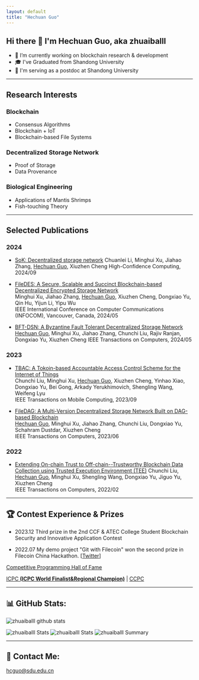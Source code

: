 ```yaml
---
layout: default
title: "Hechuan Guo"
---
```


## Hi there 👋 I'm Hechuan Guo, aka zhuaiballl

- 🔭 I’m currently working on blockchain research & development
- 🎓 I've Graduated from Shandong University
- 🍚 I'm serving as a postdoc at Shandong University

---
## Research Interests

### Blockchain

- Consensus Algorithms
- Blockchain + IoT
- Blockchain-based File Systems

### Decentralized Storage Network

- Proof of Storage
- Data Provenance

### Biological Engineering

- Applications of Mantis Shrimps
- Fish-touching Theory

---
## Selected Publications

### 2024

- [SoK: Decentralized storage network](https://www.sciencedirect.com/science/article/pii/S2667295224000424)
Chuanlei Li, Minghui Xu, Jiahao Zhang, <u>Hechuan Guo</u>, Xiuzhen Cheng
High-Confidence Computing, 2024/09

- [FileDES: A Secure, Scalable and Succinct Blockchain-based Decentralized Encrypted Storage Network](https://ieeexplore.ieee.org/document/10621113)  
Minghui Xu, Jiahao Zhang, <u>Hechuan Guo</u>, Xiuzhen Cheng, Dongxiao Yu, Qin Hu, Yijun Li, Yipu Wu  
IEEE International Conference on Computer Communications (INFOCOM), Vancouver, Canada, 2024/05

- [BFT-DSN: A Byzantine Fault Tolerant Decentralized Storage Network](https://ieeexplore.ieee.org/abstract/document/10436433)
<u>Hechuan Guo</u>, Minghui Xu, Jiahao Zhang, Chunchi Liu, Rajiv Ranjan, Dongxiao Yu, Xiuzhen Cheng
IEEE Transactions on Computers, 2024/05

### 2023

- [TBAC: A Tokoin-based Accountable Access Control Scheme for the Internet of Things](https://ieeexplore.ieee.org/abstract/document/10255286)  
Chunchi Liu, Minghui Xu, <u>Hechuan Guo</u>, Xiuzhen Cheng, Yinhao Xiao, Dongxiao Yu, Bei Gong, Arkady Yerukhimovich, Shengling Wang, Weifeng Lyu  
IEEE Transactions on Mobile Computing, 2023/09

- [FileDAG: A Multi-Version Decentralized Storage Network Built on DAG-based Blockchain](https://ieeexplore.ieee.org/document/10159425)  
<u>Hechuan Guo</u>, Minghui Xu, Jiahao Zhang, Chunchi Liu, Dongxiao Yu, Schahram Dustdar, Xiuzhen Cheng  
IEEE Transactions on Computers, 2023/06

### 2022

- [Extending On-chain Trust to Off-chain--Trustworthy Blockchain Data Collection using Trusted Execution Environment (TEE)](https://ieeexplore.ieee.org/abstract/document/9705115)
Chunchi Liu, <u>Hechuan Guo</u>, Minghui Xu, Shengling Wang, Dongxiao Yu, Jiguo Yu, Xiuzhen Cheng  
IEEE Transactions on Computers, 2022/02

---
## 🏆 Contest Experience & Prizes

- 2023.12 Third prize in the 2nd CCF & ATEC College Student Blockchain Security and Innovative Application Contest

- 2022.07 My demo project "Git with Filecoin" won the second prize in Filecoin China Hackathon. [[Twitter](https://x.com/Filecoin/status/1554491609668100098?s=20)]

[Competitive Programming Hall of Fame](https://cphof.org/profile/topcoder:zhuaiballl) 

[ICPC **(ICPC World Finalist&Regional Champion)**](https://icpc.global/ICPCID/2E9RAMPG2O1V) | [CCPC](https://ccpc.io/post/92)

---
## 📊 GitHub Stats:
![zhuaiballl github stats](https://github-readme-stats.vercel.app/api?username=zhuaiballl&theme=radical&show_icons=true&count_private=true)

![zhuaiballl Stats](https://github-profile-summary-cards.vercel.app/api/cards/repos-per-language?username=zhuaiballl&theme=solarized_dark)
![zhuaiballl Stats](https://github-profile-summary-cards.vercel.app/api/cards/most-commit-language?username=zhuaiballl&theme=solarized_dark)
![zhuaiballl Summary](https://github-profile-summary-cards.vercel.app/api/cards/profile-details?username=zhuaiballl&theme=solarized_dark)

---
## 📧 Contact Me:
hcguo@sdu.edu.cn
